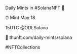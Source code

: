 Daily Mints in #SolanaNFT 🚀

⏰ Mint May 18

15UTC @ODLSolana

🔗 thunft.com/daily-mints/solana

#NFTCollections